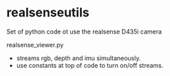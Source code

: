 # realsenseutils
Set of python code ot use the realsense D435i camera

realsense_viewer.py 
- streams rgb, depth and imu simultaneously.
- use constants at top of code to turn on/off streams.


